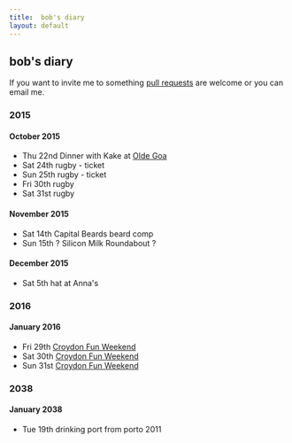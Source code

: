 ```yaml
---
title:  bob's diary
layout: default
---
```

## bob's diary ##

If you want to invite me to something [pull requests](https://github.com/rjw1/randomness.org.uk/blob/master/diary/index.md)
are welcome or you can email me.


### 2015 ###

#### October 2015 ####

* Thu 22nd Dinner with Kake at [Olde Goa](http://www.oldegoa.co.uk/)
* Sat 24th rugby - ticket
* Sun 25th rugby - ticket
* Fri 30th rugby
* Sat 31st rugby

#### November 2015 ###

* Sat 14th Capital Beards beard comp
* Sun 15th ? Silicon Milk Roundabout ?


#### December 2015 ###

* Sat 5th hat at Anna's

### 2016 ###

#### January 2016 ####

* Fri 29th [Croydon Fun Weekend](http://www.earth.li/~kake/croydon/croydon-fun-weekend-2016.html)
* Sat 30th [Croydon Fun Weekend](http://www.earth.li/~kake/croydon/croydon-fun-weekend-2016.html)
* Sun 31st [Croydon Fun Weekend](http://www.earth.li/~kake/croydon/croydon-fun-weekend-2016.html)

### 2038 ###

#### January 2038 ####

* Tue 19th drinking port from porto 2011

